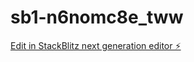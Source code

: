 # sb1-n6nomc8e_tww

[Edit in StackBlitz next generation editor ⚡️](https://stackblitz.com/~/github.com/ajespoo/sb1-n6nomc8e_tww)